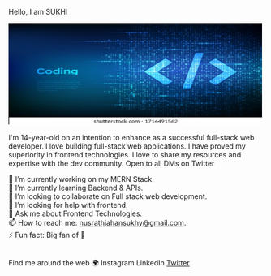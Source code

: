 Hello, I am SUKHI

<img src="programming-code-coding-hacker-background-260nw-1714491562.jpg" width="500px" height="200px"/>
  
I'm 14-year-old on an intention to enhance as a successful full-stack web developer. I love building full-stack web applications. I have proved my superiority in frontend technologies. I love to share my resources and expertise with the dev community. Open to all DMs on Twitter

🔭 I’m currently working on my MERN Stack.  <br/>
🌱 I’m currently learning Backend & APIs.<br/>
👯 I’m looking to collaborate on Full stack web development.<br/>
🤔 I’m looking for help with frontend.<br/>
💬 Ask me about Frontend Technologies.<br/>
📫 How to reach me: nusrathjahansukhy@gmail.com.<br/>
⚡ Fun fact: Big fan of 🌈<br/>

<br/>
Find me around the web 🌍
Instagram
LinkedIn
<a href="https://twitter.com/asharsukhi1">Twitter</a>
